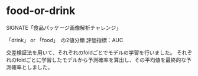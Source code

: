 # food-or-drink
SIGNATE「食品パッケージ画像解析チャレンジ」

「drink」 or 「food」　の2値分類
評価指標：AUC

交差検証法を用いて、それぞれのfoldごとでモデルの学習を行いました。
それぞれのfoldごとに学習したモデルから予測確率を算出し、その平均値を最終的な予測確率としました。
